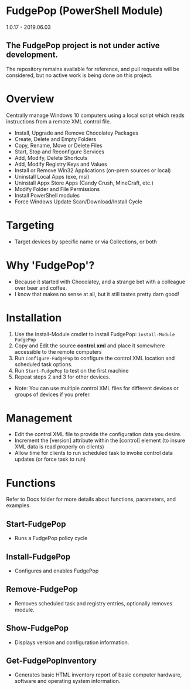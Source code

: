 # FudgePop (PowerShell Module)
1.0.17 - 2019.06.03

## The FudgePop project is not under active development.
The repository remains available for reference, and pull requests will be considered, but no active work is being done on this project.

# Overview

Centrally manage Windows 10 computers using a local script which reads instructions from a remote XML control file.

  * Install, Upgrade and Remove Chocolatey Packages
  * Create, Delete and Empty Folders
  * Copy, Rename, Move or Delete Files
  * Start, Stop and Reconfigure Services
  * Add, Modify, Delete Shortcuts
  * Add, Modify Registry Keys and Values
  * Install or Remove Win32 Applications (on-prem sources or local)
  * Uninstall Local Apps (exe, msi)
  * Uninstall Appx Store Apps (Candy Crush, MineCraft, etc.)
  * Modify Folder and File Permissions
  * Install PowerShell modules
  * Force Windows Update Scan/Download/Install Cycle

# Targeting

  * Target devices by specific name or via Collections, or both

# Why 'FudgePop'?

  * Because it started with Chocolatey, and a strange bet with a colleague over beer and coffee.
  * I know that makes no sense at all, but it still tastes pretty darn good!

# Installation

  1. Use the Install-Module cmdlet to install FudgePop: ```Install-Module FudgePop```
  2. Copy and Edit the source **control.xml** and place it somewhere accessible to the remote computers
  3. Run ```Configure-FudgePop``` to configure the control XML location and scheduled task options.
  4. Run ```Start-FudgePop``` to test on the first machine
  5. Repeat steps 2 and 3 for other devices.

  * Note: You can use multiple control XML files for different devices or groups of devices if you prefer.

# Management

  * Edit the control XML file to provide the configuration data you desire.
  * Increment the [version] attribute within the [control] element (to insure XML data is read properly on clients)
  * Allow time for clients to run scheduled task to invoke control data updates (or force task to run)

# Functions

Refer to Docs folder for more details about functions, parameters, and examples.

## Start-FudgePop

  * Runs a FudgePop policy cycle

## Install-FudgePop

  * Configures and enables FudgePop

## Remove-FudgePop

  * Removes scheduled task and registry entries, optionally removes module.

## Show-FudgePop

  * Displays version and configuration information.

## Get-FudgePopInventory

  * Generates basic HTML inventory report of basic computer hardware, software and operating system information.
